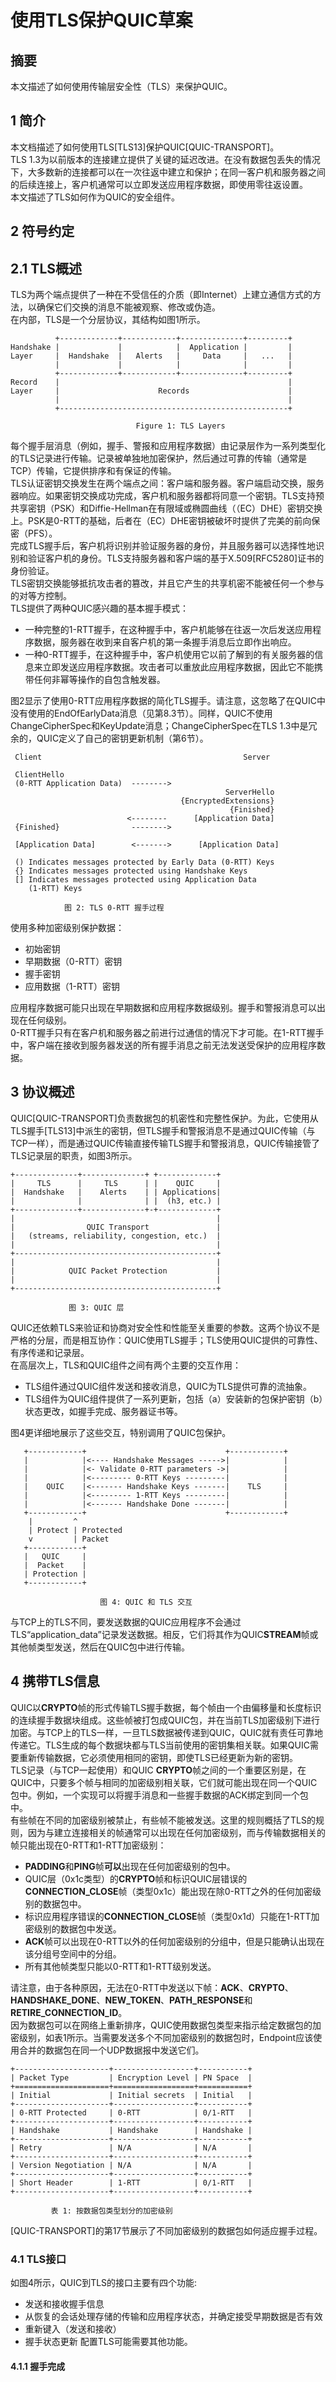 
# 使用TLS保护QUIC草案
## 摘要
本文描述了如何使用传输层安全性（TLS）来保护QUIC。


## 1 简介
本文档描述了如何使用TLS[TLS13]保护QUIC[QUIC-TRANSPORT]。    
TLS 1.3为以前版本的连接建立提供了关键的延迟改进。在没有数据包丢失的情况下，大多数新的连接都可以在一次往返中建立和保护；在同一客户机和服务器之间的后续连接上，客户机通常可以立即发送应用程序数据，即使用零往返设置。    
本文描述了TLS如何作为QUIC的安全组件。

## 2 符号约定

## 2.1 TLS概述
TLS为两个端点提供了一种在不受信任的介质（即Internet）上建立通信方式的方法，以确保它们交换的消息不能被观察、修改或伪造。    
在内部，TLS是一个分层协议，其结构如图1所示。
```
          +-------------+------------+--------------+---------+
Handshake |             |            |  Application |         |
Layer     |  Handshake  |   Alerts   |     Data     |   ...   |
          |             |            |              |         |
          +-------------+------------+--------------+---------+
Record    |                                                   |
Layer     |                      Records                      |
          |                                                   |
          +---------------------------------------------------+

                            Figure 1: TLS Layers
```
每个握手层消息（例如，握手、警报和应用程序数据）由记录层作为一系列类型化的TLS记录进行传输。记录被单独地加密保护，然后通过可靠的传输（通常是TCP）传输，它提供排序和有保证的传输。    
TLS认证密钥交换发生在两个端点之间：客户端和服务器。客户端启动交换，服务器响应。如果密钥交换成功完成，客户机和服务器都将同意一个密钥。TLS支持预共享密钥（PSK）和Diffie-Hellman在有限域或椭圆曲线（（EC）DHE）密钥交换上。PSK是0-RTT的基础，后者在（EC）DHE密钥被破坏时提供了完美的前向保密（PFS）。    
完成TLS握手后，客户机将识别并验证服务器的身份，并且服务器可以选择性地识别和验证客户机的身份。TLS支持服务器和客户端的基于X.509[RFC5280]证书的身份验证。    
TLS密钥交换能够抵抗攻击者的篡改，并且它产生的共享机密不能被任何一个参与的对等方控制。    
TLS提供了两种QUIC感兴趣的基本握手模式： 
+ 一种完整的1-RTT握手，在这种握手中，客户机能够在往返一次后发送应用程序数据，服务器在收到来自客户机的第一条握手消息后立即作出响应。
+ 一种0-RTT握手，在这种握手中，客户机使用它以前了解到的有关服务器的信息来立即发送应用程序数据。攻击者可以重放此应用程序数据，因此它不能携带任何非幂等操作的自包含触发器。   
 
图2显示了使用0-RTT应用程序数据的简化TLS握手。请注意，这忽略了在QUIC中没有使用的EndOfEarlyData消息（见第8.3节）。同样，QUIC不使用ChangeCipherSpec和KeyUpdate消息；ChangeCipherSpec在TLS 1.3中是冗余的，QUIC定义了自己的密钥更新机制（第6节）。
```
 Client                                             Server

 ClientHello
 (0-RTT Application Data)  -------->
                                                ServerHello
                                      {EncryptedExtensions}
                                                 {Finished}
                          <--------      [Application Data]
 {Finished}                -------->

 [Application Data]        <------->      [Application Data]

 () Indicates messages protected by Early Data (0-RTT) Keys
 {} Indicates messages protected using Handshake Keys
 [] Indicates messages protected using Application Data
    (1-RTT) Keys

            图 2: TLS 0-RTT 握手过程
```
使用多种加密级别保护数据：
+ 初始密钥
+ 早期数据（0-RTT）密钥
+ 握手密钥
+ 应用数据（1-RTT）密钥

应用程序数据可能只出现在早期数据和应用程序数据级别。握手和警报消息可以出现在任何级别。   
0-RTT握手只有在客户机和服务器之前进行过通信的情况下才可能。在1-RTT握手中，客户端在接收到服务器发送的所有握手消息之前无法发送受保护的应用程序数据。    

## 3 协议概述
QUIC[QUIC-TRANSPORT]负责数据包的机密性和完整性保护。为此，它使用从TLS握手[TLS13]中派生的密钥，但TLS握手和警报消息不是通过QUIC传输（与TCP一样），而是通过QUIC传输直接传输TLS握手和警报消息，QUIC传输接管了TLS记录层的职责，如图3所示。
```
+--------------+--------------+ +-------------+
|     TLS      |     TLS      | |    QUIC     |
|  Handshake   |    Alerts    | | Applications|
|              |              | |  (h3, etc.) |
+--------------+--------------+-+-------------+
|                                             |
|                QUIC Transport               |
|   (streams, reliability, congestion, etc.)  |
|                                             |
+---------------------------------------------+
|                                             |
|            QUIC Packet Protection           |
|                                             |
+---------------------------------------------+

             图 3: QUIC 层
```
QUIC还依赖TLS来验证和协商对安全性和性能至关重要的参数。这两个协议不是严格的分层，而是相互协作：QUIC使用TLS握手；TLS使用QUIC提供的可靠性、有序传递和记录层。   
在高层次上，TLS和QUIC组件之间有两个主要的交互作用：
+ TLS组件通过QUIC组件发送和接收消息，QUIC为TLS提供可靠的流抽象。
+ TLS组件为QUIC组件提供了一系列更新，包括（a）安装新的包保护密钥（b）状态更改，如握手完成、服务器证书等。

图4更详细地展示了这些交互，特别调用了QUIC包保护。
```
   +------------+                               +------------+
   |            |<---- Handshake Messages ----->|            |
   |            |<- Validate 0-RTT parameters ->|            |
   |            |<--------- 0-RTT Keys ---------|            |
   |    QUIC    |<------- Handshake Keys -------|    TLS     |
   |            |<--------- 1-RTT Keys ---------|            |
   |            |<------- Handshake Done -------|            |
   +------------+                               +------------+
    |         ^
    | Protect | Protected
    v         | Packet
   +------------+
   |   QUIC     |
   |  Packet    |
   | Protection |
   +------------+

                    图 4: QUIC 和 TLS 交互
```
与TCP上的TLS不同，要发送数据的QUIC应用程序不会通过TLS“application_data”记录发送数据。相反，它们将其作为QUIC**STREAM**帧或其他帧类型发送，然后在QUIC包中进行传输。

## 4 携带TLS信息
QUIC以**CRYPTO**帧的形式传输TLS握手数据，每个帧由一个由偏移量和长度标识的连续握手数据块组成。这些帧被打包成QUIC包，并在当前TLS加密级别下进行加密。与TCP上的TLS一样，一旦TLS数据被传递到QUIC，QUIC就有责任可靠地传递它。TLS生成的每个数据块都与TLS当前使用的密钥集相关联。如果QUIC需要重新传输数据，它必须使用相同的密钥，即使TLS已经更新为新的密钥。    
TLS记录（与TCP一起使用）和QUIC **CRYPTO**帧之间的一个重要区别是，在QUIC中，只要多个帧与相同的加密级别相关联，它们就可能出现在同一个QUIC包中。例如，一个实现可以将握手消息和一些握手数据的ACK绑定到同一个包中。    
有些帧在不同的加密级别被禁止，有些帧不能被发送。这里的规则概括了TLS的规则，因为与建立连接相关的帧通常可以出现在任何加密级别，而与传输数据相关的帧只能出现在0-RTT和1-RTT加密级别：
+ **PADDING**和**PING**帧**可以**出现在任何加密级别的包中。
+ QUIC层（0x1c类型）的**CRYPTO**帧和标识QUIC层错误的**CONNECTION_CLOSE**帧（类型0x1c）能出现在除0-RTT之外的任何加密级别的数据包中。
+ 标识应用程序错误的**CONNECTION_CLOSE**帧（类型0x1d）只能在1-RTT加密级别的数据包中发送。
+ **ACK**帧可以出现在0-RTT以外的任何加密级别的分组中，但是只能确认出现在该分组号空间中的分组。
+ 所有其他帧类型只能以0-RTT和1-RTT级别发送。  

请注意，由于各种原因，无法在0-RTT中发送以下帧：**ACK**、**CRYPTO**、**HANDSHAKE_DONE**、**NEW_TOKEN**、**PATH_RESPONSE**和**RETIRE_CONNECTION_ID**。    
因为数据包可以在网络上重新排序，QUIC使用数据包类型来指示给定数据包的加密级别，如表1所示。当需要发送多个不同加密级别的数据包时，Endpoint应该使用合并的数据包在同一个UDP数据报中发送它们。
```
+---------------------+------------------+-----------+
| Packet Type         | Encryption Level | PN Space  |
+=====================+==================+===========+
| Initial             | Initial secrets  | Initial   |
+---------------------+------------------+-----------+
| 0-RTT Protected     | 0-RTT            | 0/1-RTT   |
+---------------------+------------------+-----------+
| Handshake           | Handshake        | Handshake |
+---------------------+------------------+-----------+
| Retry               | N/A              | N/A       |
+---------------------+------------------+-----------+
| Version Negotiation | N/A              | N/A       |
+---------------------+------------------+-----------+
| Short Header        | 1-RTT            | 0/1-RTT   |
+---------------------+------------------+-----------+

         表 1: 按数据包类型划分的加密级别
```
[QUIC-TRANSPORT]的第17节展示了不同加密级别的数据包如何适应握手过程。

### 4.1 TLS接口
如图4所示，QUIC到TLS的接口主要有四个功能:
+ 发送和接收握手信息
+ 从恢复的会话处理存储的传输和应用程序状态，并确定接受早期数据是否有效
+ 重新键入（发送和接收）
+ 握手状态更新
配置TLS可能需要其他功能。

#### 4.1.1 握手完成
